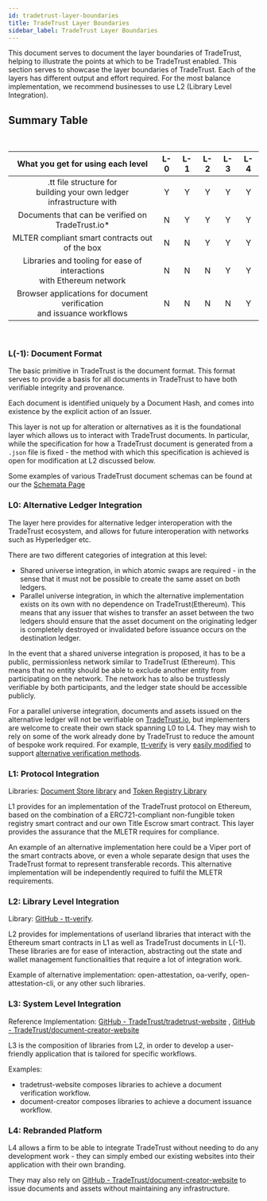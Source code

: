 ```yaml
---
id: tradetrust-layer-boundaries
title: TradeTrust Layer Boundaries
sidebar_label: TradeTrust Layer Boundaries
---
```


This document serves to document the layer boundaries of TradeTrust, helping to illustrate the points at which to be TradeTrust enabled. This section serves to showcase the layer boundaries of TradeTrust. Each of the layers has different output and effort required. For the most balance implementation, we recommend businesses to use L2 (Library Level Integration).

## Summary Table

&nbsp;

|                      What you get for using each level                      | L-0 | L-1 | L-2 | L-3 | L-4 |
| :-------------------------------------------------------------------------: | :-: | :-: | :-: | :-: | :-: |
|  .tt file structure for<br />building your own ledger infrastructure with   |  Y  |  Y  |  Y  |  Y  |  Y  |
|              Documents that can be verified on TradeTrust.io\*              |  N  |  Y  |  Y  |  Y  |  Y  |
|               MLTER compliant smart contracts out of the box                |  N  |  N  |  Y  |  Y  |  Y  |
| Libraries and tooling for ease of interactions <br />with Ethereum network  |  N  |  N  |  N  |  Y  |  Y  |
| Browser applications for document verification <br />and issuance workflows |  N  |  N  |  N  |  N  |  Y  |

&nbsp;

### L(-1): Document Format

The basic primitive in TradeTrust is the document format. This format serves to provide a basis for all documents in TradeTrust to have both verifiable integrity and provenance.

Each document is identified uniquely by a Document Hash, and comes into existence by the explicit action of an Issuer.

This layer is not up for alteration or alternatives as it is the foundational layer which allows us to interact with TradeTrust documents. In particular, while the specification for how a TradeTrust document is generated from a `.json` file is fixed - the method with which this specification is achieved is open for modification at L2 discussed below.

Some examples of various TradeTrust document schemas can be found at our the [Schemata Page](https://schemata.tradetrust.io/)

### L0: Alternative Ledger Integration

The layer here provides for alternative ledger interoperation with the TradeTrust ecosystem, and allows for future interoperation with networks such as Hyperledger etc.

There are two different categories of integration at this level:

- Shared universe integration, in which atomic swaps are required - in the sense that it must not be possible to create the same asset on both ledgers.
- Parallel universe integration, in which the alternative implementation exists on its own with no dependence on TradeTrust(Ethereum). This means that any issuer that wishes to transfer an asset between the two ledgers should ensure that the asset document on the originating ledger is completely destroyed or invalidated before issuance occurs on the destination ledger.

In the event that a shared universe integration is proposed, it has to be a public, permissionless network similar to TradeTrust (Ethereum). This means that no entity should be able to exclude another entity from participating on the network. The network has to also be trustlessly verifiable by both participants, and the ledger state should be accessible publicly.

For a parallel universe integration, documents and assets issued on the alternative ledger will not be verifiable on [TradeTrust.io](https://tradetrust.io), but implementers are welcome to create their own stack spanning L0 to L4. They may wish to rely on some of the work already done by TradeTrust to reduce the amount of bespoke work required. For example, [tt-verify](https://github.com/TradeTrust/tt-verify) is very [easily modified](/docs/reference/libraries/tt-verify) to support [alternative verification methods](/docs/topics/advanced/alternative-ledgers).

### L1: Protocol Integration

Libraries: [Document Store library](https://github.com/Open-Attestation/document-store) and [Token Registry Library](https://github.com/Open-Attestation/token-registry)

L1 provides for an implementation of the TradeTrust protocol on Ethereum, based on the combination of a ERC721-compliant non-fungible token registry smart contract and our own Title Escrow smart contract. This layer provides the assurance that the MLETR requires for compliance.

An example of an alternative implementation here could be a Viper port of the smart contracts above, or even a whole separate design that uses the TradeTrust format to represent transferable records. This alternative implementation will be independently required to fulfil the MLETR requirements.

### L2: Library Level Integration

Library: [GitHub - tt-verify](https://github.com/TradeTrust/tt-verify).

L2 provides for implementations of userland libraries that interact with the Ethereum smart contracts in L1 as well as TradeTrust documents in L(-1). These libraries are for ease of interaction, abstracting out the state and wallet management functionalities that require a lot of integration work.

Example of alternative implementation: open-attestation, oa-verify, open-attestation-cli, or any other such libraries.

### L3: System Level Integration

Reference Implementation: [GitHub - TradeTrust/tradetrust-website](https://github.com/TradeTrust/tradetrust-website) , [GitHub - TradeTrust/document-creator-website](https://github.com/tradetrust/document-creator-website)

L3 is the composition of libraries from L2, in order to develop a user-friendly application that is tailored for specific workflows.

Examples:

- tradetrust-website composes libraries to achieve a document verification workflow.
- document-creator composes libraries to achieve a document issuance workflow.

### L4: Rebranded Platform

L4 allows a firm to be able to integrate TradeTrust without needing to do any development work - they can simply embed our existing websites into their application with their own branding.

They may also rely on [GitHub - TradeTrust/document-creator-website](https://github.com/tradetrust/document-creator-website) to issue documents and assets without maintaining any infrastructure.

